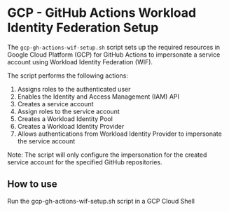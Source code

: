 # GCP - GitHub Actions Workload Identity Federation Setup

The `gcp-gh-actions-wif-setup.sh` script sets up the required resources in Google Cloud Platform (GCP) for GitHub Actions to impersonate a service account using Workload Identity Federation (WIF).

The script performs the following actions:

1. Assigns roles to the authenticated user
2. Enables the Identity and Access Management (IAM) API
3. Creates a service account
4. Assign roles to the service account
5. Creates a Workload Identity Pool
6. Creates a Workload Identity Provider
7. Allows authentications from Workload Identity Provider to impersonate the service account

Note: The script will only configure the impersonation for the created service account for the specified GitHub repositories.

## How to use

Run the gcp-gh-actions-wif-setup.sh script in a GCP Cloud Shell
